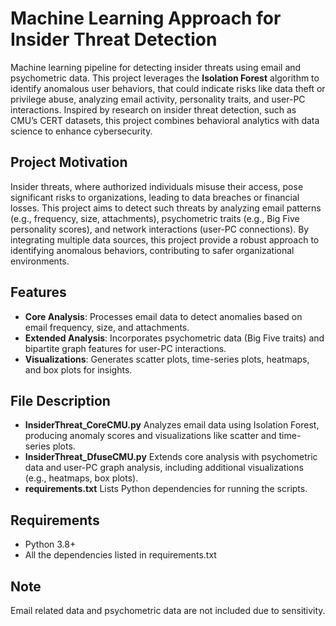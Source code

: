 # Machine Learning Approach for Insider Threat Detection

Machine learning pipeline for detecting insider threats using email and psychometric data. This project leverages the **Isolation Forest** algorithm to identify anomalous user behaviors, that could indicate risks like data theft or privilege abuse, analyzing email activity, personality traits, and user-PC interactions. Inspired by research on insider threat detection, such as CMU’s CERT datasets, this project combines behavioral analytics with data science to enhance cybersecurity.

## Project Motivation
Insider threats, where authorized individuals misuse their access, pose significant risks to organizations, leading to data breaches or financial losses. This project aims to detect such threats by analyzing email patterns (e.g., frequency, size, attachments), psychometric traits (e.g., Big Five personality scores), and network interactions (user-PC connections). By integrating multiple data sources, this project provide a robust approach to identifying anomalous behaviors, contributing to safer organizational environments.

## Features
- **Core Analysis**: Processes email data to detect anomalies based on email frequency, size, and attachments.
- **Extended Analysis**: Incorporates psychometric data (Big Five traits) and bipartite graph features for user-PC interactions.
- **Visualizations**: Generates scatter plots, time-series plots, heatmaps, and box plots for insights.

## File	Description
- **InsiderThreat_CoreCMU.py**	Analyzes email data using Isolation Forest, producing anomaly scores and visualizations like scatter and time-series plots.
- **InsiderThreat_DfuseCMU.py**	Extends core analysis with psychometric data and user-PC graph analysis, including additional visualizations (e.g., heatmaps, box plots).
- **requirements.txt**	Lists Python dependencies for running the scripts.

## Requirements
- Python 3.8+
- All the dependencies listed in requirements.txt
  
## Note
Email related data and psychometric data are not included due to sensitivity.
